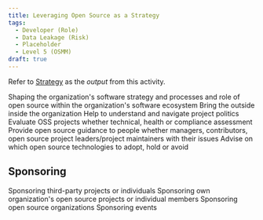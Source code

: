 ```yaml
---
title: Leveraging Open Source as a Strategy
tags: 
  - Developer (Role)
  - Data Leakage (Risk)
  - Placeholder
  - Level 5 (OSMM)
draft: true
---
```


Refer to [Strategy](../Artifacts/Strategy) as the _output_ from this activity.

Shaping the organization's software strategy and processes and role of open source within the organization's software ecosystem
Bring the outside inside the organization
Help to understand and navigate project politics
Evaluate OSS projects whether technical, health or compliance assessment
Provide open source guidance to people whether managers, contributors, open source project leaders/project maintainers with their issues
Advise on which open source technologies to adopt, hold or avoid



## Sponsoring

Sponsoring third-party projects or individuals
Sponsoring own organization's open source projects or individual members
Sponsoring open source organizations
Sponsoring events